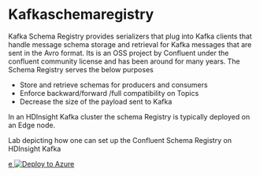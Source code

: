 # Kafkaschemaregistry
Kafka Schema Registry provides serializers that plug into Kafka clients that handle  message schema storage and retrieval for Kafka messages that are sent in the Avro format. Its is an OSS project by Confluent under the confluent community license and has been around for many years. The Schema Registry serves the below purposes
 
 - Store and retrieve schemas for producers and consumers
 - Enforce backward/forward /full compatibility on Topics
 - Decrease the size of the payload sent to Kafka  

In an HDInsight Kafka cluster the schema Registry is typically deployed on an Edge node. 

Lab depicting how one can set up the Confluent Schema Registry on HDInsight Kafka 

[e ![Deploy to Azure](https://aka.ms/deploytoazurebutton)](https://portal.azure.com/#create/Microsoft.Template/uri/https%3A%2F%2Fraw.githubusercontent.com%2Farnabganguly%2FKafkaschemaregistry%2Fmaster%2Fazuredeploy.json
)


<!--stackedit_data:
eyJoaXN0b3J5IjpbLTI2NTg1Nzk4NiwyMDIzMjk4MDczLC00ND
A1ODM5NjcsLTEyNjY3NzA1MjUsMTQ5MTUzNjYxLDY1NTgzMTk0
OSw4NTIzMDE0NTUsMjcwNTM5NjY5XX0=
-->